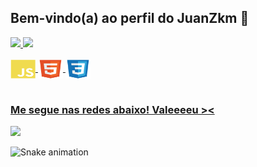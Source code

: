 ## Bem-vindo(a) ao perfil do JuanZkm 🚀

 <div>
  <a href="https://github.com/juanZkm">
  <img height="180em" src="https://github-readme-stats.vercel.app/api?username=JuanZkm&show_icons=true&theme=tokyonight&include_all_commits=true&count_private=true"/>
  <img height="180em" src="https://github-readme-stats.vercel.app/api/top-langs/?username=JuanZkm&layout=compact&langs_count=6&theme=tokyonight"/>
</div>
<div style="display: inline_block"><br>
  <img align="center" alt="Js" height="30" width="40" src="https://raw.githubusercontent.com/devicons/devicon/master/icons/javascript/javascript-plain.svg">
  <img align="center" alt="HTML" height="30" width="40" src="https://raw.githubusercontent.com/devicons/devicon/master/icons/html5/html5-original.svg">
  <img align="center" alt="CSS" height="30" width="40" src="https://raw.githubusercontent.com/devicons/devicon/master/icons/css3/css3-original.svg">
</div>
 
 <br>
 
  ### Me segue nas redes abaixo! Valeeeeu ><
 
<div> 
  
  <a href="https://instagram.com/juan_zkm" target="_blank"><img src="https://img.shields.io/badge/-Instagram-%23E4405F?style=for-the-badge&logo=instagram&logoColor=white" target="_blank"></a>

 
 
  ![Snake animation](https://github.com/JuanZkm/JuanZkm/blob/output/github-contribution-grid-snake.svg)

</div>
